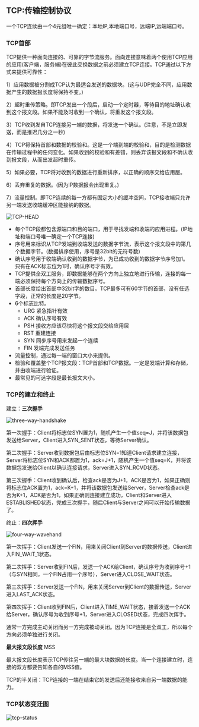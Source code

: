 ## TCP:传输控制协议

一个TCP连续由一个4元组唯一确定：本地IP,本地端口号，远端IP,远端端口号。

### TCP首部

TCP提供一种面向连接的、可靠的字节流服务。面向连接意味着两个使用TCP应用的应用(客户端，服务端)在彼此交换数据之前必须建立TCP连接。TCP通过以下方式来提供可靠性：

1）应用数据被分割成TCP认为最适合发送的数据块。(这与UDP完全不同，应用数据产生的数据报长度将保持不变。)

2）超时重传策略。即TCP发出一个段后，启动一个定时器，等待目的地址确认收到这个报文段。如果不能及时收到一个确认，将重发这个报文段。

3）TCP收到发自TCP连接另一端的数据，将发送一个确认。(注意，不是立即发送，而是推迟几分之一秒)

4）TCP将保持首部和数据的校验和。这是一个端到端的校验和，目的是检测数据在传输过程中的任何变化。如果收到的校验和有差错，则丢弃该报文段和不确认收到报文段，从而出发超时重传。

5）如果必要，TCP将对收到的数据进行重新排序，以正确的顺序交给应用层。

6）丢弃重复的数据。(因为IP数据报会出现重复。)

7）流量控制。即TCP连续的每一方都有固定大小的缓冲空间，TCP接收端只允许另一端发送收端缓冲区能接纳的数据。

![TCP-HEAD](http://on64c9tla.bkt.clouddn.com/Comput/tcp_head.png)

+ 每个TCP段都包含源端口和目的端口，用于寻找发端和收端的应用进程。(IP地址和端口号唯一确定一个TCP连接)  
+ 序号用来标识从TCP发端到收端发送的数据字节流，表示这个报文段中的第几个数据字节。(数据排序使用，序号是32bit的无符号数)  
+ 确认序号用于收端确认收到的数据字节，为已成功收到的数据字节序号加1。只有在ACK标志位为1时，确认序号才有效。  
+ TCP提供全双工服务，即数据能够在两个方向上独立地进行传输，连接的每一端必须保持每个方向上的传输数据序号。  
+ 首部长度给出首部中32bit字的数目。TCP最多可有60字节的首部，没有任选字段，正常的长度是20字节。  
+ 6个标志比特。
   * URG  紧急指针有效
   * ACK  确认序号有效
   * PSH  接收方应该尽快将这个报文段交给应用层
   * RST  重建连接
   * SYN  同步序号用来发起一个连续
   * FIN  发端完成发送任务  
+ 流量控制，通过每一端的窗口大小来提供。  
+ 检验和覆盖整个TCP报文段：TCP首部和TCP数据。一定是发端计算和存储，并由收端进行验证。
+ 最常见的可选字段是最长报文大小。

### TCP的建立和终止

建立：**三次握手**

![three-way-handshake](http://on64c9tla.bkt.clouddn.com/Comput/three-way-handshake.png)

第一次握手：Client将标志位SYN置为1，随机产生一个值seq=J，并将该数据包发送给Server，Client进入SYN_SENT状态，等待Server确认。

第二次握手：Server收到数据包后由标志位SYN=1知道Client请求建立连接，Server将标志位SYN和ACK都置为1，ack=J+1，随机产生一个值seq=K，并将该数据包发送给Client以确认连接请求，Server进入SYN_RCVD状态。

第三次握手：Client收到确认后，检查ack是否为J+1，ACK是否为1，如果正确则将标志位ACK置为1，ack=K+1，并将该数据包发送给Server，Server检查ack是否为K+1，ACK是否为1，如果正确则连接建立成功，Client和Server进入ESTABLISHED状态，完成三次握手，随后Client与Server之间可以开始传输数据了。

终止：**四次挥手**

![four-way-wavehand](http://on64c9tla.bkt.clouddn.com/Comput/four-way-wavehand.png)

第一次挥手：Client发送一个FIN，用来关闭Client到Server的数据传送，Client进入FIN_WAIT_1状态。

第二次挥手：Server收到FIN后，发送一个ACK给Client，确认序号为收到序号+1（与SYN相同，一个FIN占用一个序号），Server进入CLOSE_WAIT状态。

第三次挥手：Server发送一个FIN，用来关闭Server到Client的数据传送，Server进入LAST_ACK状态。

第四次挥手：Client收到FIN后，Client进入TIME_WAIT状态，接着发送一个ACK给Server，确认序号为收到序号+1，Server进入CLOSED状态，完成四次挥手。

通常一方完成主动关闭而另一方完成被动关闭。因为TCP连接是全双工，所以每个方向必须单独进行关闭。

**最大报文段长度** MSS

最大报文段长度表示TCP传往另一端的最大块数据的长度。当一个连接建立时，连接的双方都要告知各自的MSS值。

TCP的半关闭：TCP连接的一端在结束它的发送后还能接收来自另一端数据的能力。

### TCP状态变迁图

![tcp-status](http://on64c9tla.bkt.clouddn.com/Comput/tcp-status.png)
